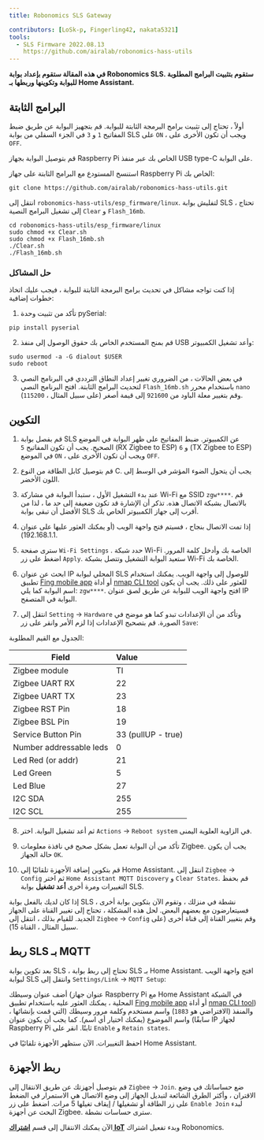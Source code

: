 ```yaml
---
title: Robonomics SLS Gateway

contributors: [LoSk-p, Fingerling42, nakata5321]
tools:
  - SLS Firmware 2022.08.13
    https://github.com/airalab/robonomics-hass-utils
---
```


**في هذه المقالة ستقوم بإعداد بوابة Robonomics SLS. ستقوم بتثبيت البرامج المطلوبة للبوابة وتكوينها وربطها بـ Home Assistant.**

<robo-wiki-picture src="home-assistant/sls_gateway.png" />

## البرامج الثابتة

أولاً ، تحتاج إلى تثبيت برامج البرمجة الثابتة للبوابة. قم بتجهيز البوابة عن طريق ضبط المفاتيح `1` و `3` في الجزء السفلي من بوابة SLS على `ON` ، ويجب أن تكون الأخرى على `OFF`.

<robo-wiki-picture src="home-assistant/sls-gateway-13.gif" />

قم بتوصيل البوابة بجهاز Raspberry Pi الخاص بك عبر منفذ USB type-C على البوابة.

<robo-wiki-picture src="home-assistant/sls-rpi.gif" />

استنسخ المستودع مع البرامج الثابتة على جهاز Raspberry Pi الخاص بك:

<code-helper additionalLine="rasppi_username@rasppi_hostname">

```shell
git clone https://github.com/airalab/robonomics-hass-utils.git
```

</code-helper>

انتقل إلى `robonomics-hass-utils/esp_firmware/linux`. لتفليش بوابة SLS ، تحتاج إلى تشغيل البرامج النصية `Clear` و `Flash_16mb`.

<code-helper additionalLine="rasppi_username@rasppi_hostname">

```shell
cd robonomics-hass-utils/esp_firmware/linux
sudo chmod +x Clear.sh
sudo chmod +x Flash_16mb.sh
./Clear.sh
./Flash_16mb.sh
```

</code-helper>

### حل المشاكل

إذا كنت تواجه مشاكل في تحديث برامج البرمجة الثابتة للبوابة ، فيجب عليك اتخاذ خطوات إضافية:

1. تأكد من تثبيت وحدة pySerial:

<code-helper additionalLine="rasppi_username@rasppi_hostname">

```shell
pip install pyserial
```
</code-helper>

2. قم بمنح المستخدم الخاص بك حقوق الوصول إلى منفذ USB وأعد تشغيل الكمبيوتر:

<code-helper additionalLine="rasppi_username@rasppi_hostname">

```shell
sudo usermod -a -G dialout $USER
sudo reboot
```
</code-helper>

3. في بعض الحالات ، من الضروري تغيير إعداد النطاق الترددي في البرنامج النصي لتحديث البرامج الثابتة. افتح البرنامج النصي `Flash_16mb.sh` باستخدام محرر `nano` وقم بتغيير معلة الباود من `921600` إلى قيمة أصغر (على سبيل المثال ، `115200`).

## التكوين

1. قم بفصل بوابة SLS عن الكمبيوتر. ضبط المفاتيح على ظهر البوابة في الموضع الصحيح. يجب أن تكون المفاتيح `5` (RX Zigbee to ESP) و `6` (TX Zigbee to ESP) في الموضع `ON` ، ويجب أن تكون الأخرى على `OFF`. 

<robo-wiki-picture src="home-assistant/sls-gateway-56.gif" />

2. قم بتوصيل كابل الطاقة من النوع C. يجب أن يتحول الضوء المؤشر في الوسط إلى اللون الأخضر.

<robo-wiki-picture src="home-assistant/sls-gateway-connect.gif" />

3. عند بدء التشغيل الأول ، ستبدأ البوابة في مشاركة Wi-Fi مع SSID `zgw****`. قم بالاتصال بشبكة الاتصال هذه. تذكر أن الإشارة قد تكون ضعيفة إلى حد ما ، لذا من الأفضل أن تبقى بوابة SLS أقرب إلى جهاز الكمبيوتر الخاص بك. 

<robo-wiki-picture src="home-assistant/sls-gateway-wifi.gif" />

4. إذا تمت الاتصال بنجاح ، فسيتم فتح واجهة الويب (أو يمكنك العثور عليها على عنوان 192.168.1.1). 

5. سترى صفحة `Wi-Fi Settings` . حدد شبكة Wi-Fi الخاصة بك وأدخل كلمة المرور. اضغط على زر `Apply`. ستعيد البوابة التشغيل وتتصل بشبكة Wi-Fi الخاصة بك. 

<robo-wiki-video autoplay loop controls :videos="[{src: 'https://cloudflare-ipfs.com/ipfs/QmSht6roENzrV6oqsQ1a5gp6GVCz54EDZdPAP8XVh9SCwH', type:'mp4'}]" />

6. ابحث عن عنوان IP المحلي لبوابة SLS للوصول إلى واجهة الويب. يمكنك استخدام تطبيق [Fing mobile app](https://www.fing.com/products) أو أداة [nmap CLI tool](https://vitux.com/find-devices-connected-to-your-network-with-nmap/) للعثور على ذلك. يجب أن يكون اسم البوابة كما يلي: `zgw****`. افتح واجهة الويب للبوابة عن طريق لصق عنوان IP البوابة في المتصفح.

7. انتقل إلى `Setting` -> `Hardware` وتأكد من أن الإعدادات تبدو كما هو موضح في الصورة. قم بتصحيح الإعدادات إذا لزم الأمر وانقر على زر `Save`:

<robo-wiki-video autoplay loop controls :videos="[{src: 'https://cloudflare-ipfs.com/ipfs/QmeSksMxU9xkvvK7f81WDAYULiMFokK7P7KDVYEjv2MHjn', type:'mp4'}]" />

الجدول مع القيم المطلوبة:

| Field                    | Value              |
|--------------------------|:-------------------|
| Zigbee module            | TI                 |
| Zigbee UART RX           | 22                 |
| Zigbee UART TX           | 23                 |
| Zigbee RST Pin           | 18                 |
| Zigbee BSL Pin           | 19                 |
| Service Button Pin       | 33 (pullUP - true) |
| Number addressable leds  | 0                  |
| Led Red (or addr)        | 21                 |
| Led Green                | 5                  |
| Led Blue                 | 27                 |
| I2C SDA                  | 255                |
| I2C SCL                  | 255                |

8. ثم أعد تشغيل البوابة. اختر  `Actions` -> `Reboot system` في الزاوية العلوية اليمنى.

9. تأكد من أن البوابة تعمل بشكل صحيح في نافذة معلومات Zigbee. يجب أن يكون حالة الجهاز `OK`.

10. قم بتكوين إضافة الأجهزة تلقائيًا إلى Home Assistant. انتقل إلى `Zigbee` -> `Config` ثم اختر `Home Assistant MQTT Discovery` و `Clear States`. قم بحفظ التغييرات ومرة أخرى **أعد تشغيل** بوابة SLS.

<robo-wiki-note type="warning">

إذا كان لديك بالفعل بوابة SLS نشطة في منزلك ، وتقوم الآن بتكوين بوابة أخرى ، فسيتعارضون مع بعضهم البعض. لحل هذه المشكلة ، تحتاج إلى تغيير القناة على الجهاز الجديد. للقيام بذلك ، انتقل إلى `Zigbee` -> `Config` وقم بتغيير القناة إلى قناة أخرى (على سبيل المثال ، القناة 15).

</robo-wiki-note>

<robo-wiki-video autoplay loop controls :videos="[{src: 'https://cloudflare-ipfs.com/ipfs/QmVZMB1xQeB6ZLfSR6aUrN6cRSF296s8CMJt7E2jBJ5MjZ', type:'mp4'}]" />

## ربط SLS بـ MQTT

بعد تكوين بوابة SLS ، تحتاج إلى ربط بوابة SLS بـ Home Assistant. افتح واجهة الويب لبوابة SLS وانتقل إلى `Settings/Link` -> `MQTT Setup`:


أضف عنوان وسيطك (عنوان جهاز Raspberry Pi مع Home Assistant في الشبكة المحلية ، يمكنك العثور عليه باستخدام تطبيق [Fing mobile app](https://www.fing.com/products) أو أداة [nmap CLI tool](https://vitux.com/find-devices-connected-to-your-network-with-nmap/)) ، والمنفذ (الافتراضي هو `1883`) واسم مستخدم وكلمة مرور وسيطك (التي قمت بإنشائها سابقًا) واسم الموضوع (يمكنك اختيار أي اسم). كما يجب أن يكون عنوان IP لجهاز Raspberry Pi ثابتًا. انقر على `Enable` و `Retain states`.

<robo-wiki-video autoplay loop controls :videos="[{src: 'https://cloudflare-ipfs.com/ipfs/QmdNKDqwwy87VQEDDVsX5kpaDQm9wKKPEJUNJnhnjx6e5y', type:'mp4'}]" />

احفظ التغييرات. الآن ستظهر الأجهزة تلقائيًا في Home Assistant.

## ربط الأجهزة

قم بتوصيل أجهزتك عن طريق الانتقال إلى `Zigbee` -> `Join`. ضع حساساتك في وضع الاقتران ، وأكثر الطرق الشائعة لتبديل الجهاز إلى وضع الاتصال هي الاستمرار في الضغط على زر الطاقة أو تشغيلها / إيقاف تغيلها 5 مرات. اضغط على زر `Enable Join` لبدء البحث عن أجهزة Zigbee. سترى حساسات نشطة.

<robo-wiki-picture src="home-assistant/switch-device.gif" />

<robo-wiki-video autoplay loop controls :videos="[{src: 'https://cloudflare-ipfs.com/ipfs/Qmdq3PBNY88QbYYqakwSLG2vn3mVUom3w3wsSWfTd1pzJA', type:'mp4'}]" />


الآن يمكنك الانتقال إلى قسم [**اشتراك IoT**](/docs/sub-activate) وبدء تفعيل اشتراك Robonomics.

